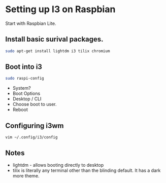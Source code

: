 # Setting up I3 on Raspbian

Start with Raspbian Lite.

## Install basic surival packages.

```bash
sudo apt-get install lightdm i3 tilix chromium
```

## Boot into i3

```bash
sudo raspi-config
```

+ System?
+ Boot Options
+ Desktop / CLI
+ Choose boot to user.
+ Reboot

## Configuring i3wm

```
vim ~/.config/i3/config
```

## Notes

- lightdm - allows booting directly to desktop
- tilix is literally any terminal other than the blinding default. It has a dark more theme.
